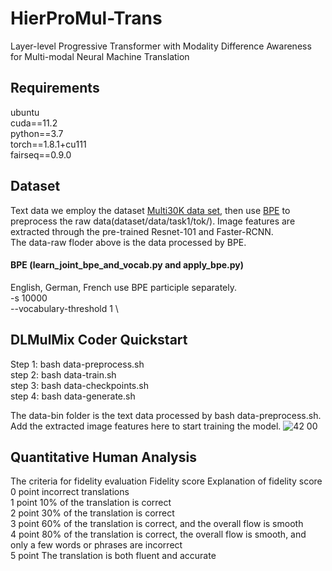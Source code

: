 # HierProMul-Trans
Layer-level Progressive Transformer with Modality Difference Awareness for Multi-modal Neural Machine Translation
## Requirements
ubuntu  
cuda==11.2  
python==3.7  
torch==1.8.1+cu111  
fairseq==0.9.0  

## Dataset
Text data we employ the dataset [Multi30K data set](http://www.statmt.org/wmt18/multimodal-task.html), then use [BPE](https://github.com/rsennrich/subword-nmt) to preprocess the raw data(dataset/data/task1/tok/). Image features are extracted through the pre-trained Resnet-101 and Faster-RCNN.  
The data-raw floder above is the data processed by BPE.
#### BPE (learn_joint_bpe_and_vocab.py and apply_bpe.py)
English, German, French use BPE participle separately.   
-s 10000  \
--vocabulary-threshold 1 \
## DLMulMix Coder Quickstart
Step 1: bash data-preprocess.sh  
step 2: bash data-train.sh  
step 3: bash data-checkpoints.sh  
step 4: bash data-generate.sh  
 
The data-bin folder is the text data processed by bash data-preprocess.sh. Add the extracted image features here to start training the model.
![42 00](https://user-images.githubusercontent.com/82857063/160348699-eb499981-72de-4ad8-8301-cf4d3d0bb033.jpg)

## Quantitative Human Analysis
The criteria for fidelity evaluation
Fidelity score	     Explanation of fidelity score	
0 point	    incorrect translations	
1 point	    10% of the translation is correct	
2 point	    30% of the translation is correct	
3 point	    60% of the translation is correct, and the overall flow is smooth	
4 point	    80% of the translation is correct, the overall flow is smooth, and only a few words or phrases are incorrect	
5 point	    The translation is both fluent and accurate	




